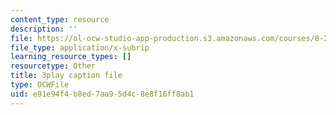 ```yaml
---
content_type: resource
description: ''
file: https://ol-ocw-studio-app-production.s3.amazonaws.com/courses/8-286-the-early-universe-fall-2013/e91e94f4b8ed7aa95d4c8e8f16ff8ab1_seBwiL9InII.srt
file_type: application/x-subrip
learning_resource_types: []
resourcetype: Other
title: 3play caption file
type: OCWFile
uid: e91e94f4-b8ed-7aa9-5d4c-8e8f16ff8ab1
---
```

